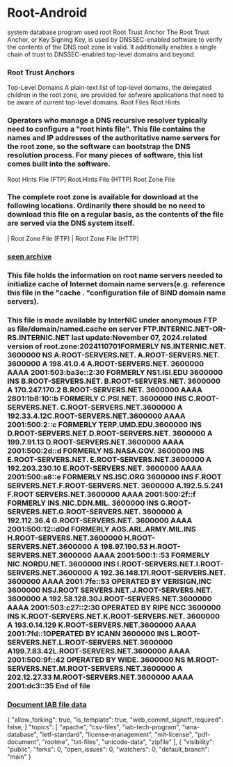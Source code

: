 # Root-Android
system database program used root 
Root Trust Anchor
The Root Trust Anchor, or Key Signing Key, is used by DNSSEC-enabled software to verify the contents of the DNS root zone is valid. It additionally enables a single chain of trust to DNSSEC-enabled top-level domains and beyond.

### Root Trust Anchors
Top-Level Domains
A plain-text list of top-level domains, the delegated children in the root zone, are provided for sofware applications that need to be aware of current top-level domains.
Root Files
Root Hints
### Operators who manage a DNS recursive resolver typically need to configure a "root hints file". This file contains the names and IP addresses of the authoritative name servers for the root zone, so the software can bootstrap the DNS resolution process. For many pieces of software, this list comes built into the software.

Root Hints File (FTP)
Root Hints File (HTTP)
Root Zone File

### The complete root zone is available for download at the following locations. Ordinarily there should be no need to download this file on a regular basis, as the contents of the file are served via the DNS system itself.

| Root Zone File (FTP)
| Root Zone File (HTTP)
### [seen archive](https://www.iana.org/dnssec/archive/files/icann-dps-00.txt)

### This file holds the information on root name servers needed to initialize cache of Internet domain name servers(e.g. reference this file in the "cache  .  <file>"configuration file of BIND domain name servers). 

### This file is made available by InterNIC under anonymous FTP as     file/domain/named.cache on server  FTP.INTERNIC.NET-OR-               RS.INTERNIC.NET last update:November 07, 2024.related version of root.zone:2024110701FORMERLY NS.INTERNIC.NET. 3600000 NS A.ROOT-SERVERS.NET. A.ROOT-SERVERS.NET.    3600000 A 198.41.0.4 A.ROOT-SERVERS.NET. 3600000 AAAA 2001:503:ba3e::2:30 FORMERLY NS1.ISI.EDU 3600000 INS B.ROOT-SERVERS.NET. B.ROOT-SERVERS.NET.      3600000 A 170.247.170.2 B.ROOT-SERVERS.NET. 3600000 AAAA 2801:1b8:10::b FORMERLY C.PSI.NET.     3600000 INS C.ROOT-SERVERS.NET. C.ROOT-SERVERS.NET.3600000 A 192.33.4.12C.ROOT-SERVERS.NET.3600000   AAAA  2001:500:2::c FORMERLY TERP.UMD.EDU.3600000 INS D.ROOT-SERVERS.NET.D.ROOT-SERVERS.NET.      3600000 A 199.7.91.13 D.ROOT-SERVERS.NET.3600000 AAAA 2001:500:2d::d FORMERLY NS.NASA.GOV.    3600000 INS E.ROOT-SERVERS.NET. E.ROOT-SERVERS.NET.3600000 A 192.203.230.10 E.ROOT-SERVERS.NET.     3600000 AAAA  2001:500:a8::e FORMERLY NS.ISC.ORG 3600000 INS F.ROOT SERVERS.NET.F.ROOT-SERVERS.NET.     3600000 A.192.5.5.241 F.ROOT SERVERS.NET.3600000 AAAA 2001:500:2f::f FORMERLY INS.NIC.DDN.MIL. 3600000 INS G.ROOT-SERVERS.NET.G.ROOT-SERVERS.NET.      3600000 A 192.112.36.4 G.ROOT-SERVERS.NET. 3600000 AAAA 2001:500:12::d0d FORMERLY AOS.ARL.ARMY.MIL.INS H.ROOT-SERVERS.NET.3600000 H.ROOT-SERVERS.NET.3600000 A 198.97.190.53 H.ROOT-SERVERS.NET.3600000 AAAA  2001:500:1::53 FORMERLY NIC.NORDU.NET. 3600000 INS I.ROOT-SERVERS.NET.I.ROOT-SERVERS.NET.3600000 A 192.36.148.17I.ROOT-SERVERS.NET.      3600000 AAAA  2001:7fe::53 OPERATED BY VERISIGN,INC 3600000 NSJ.ROOT SERVERS.NET.J.ROOT-SERVERS.NET.      3600000 A 192.58.128.30J.ROOT-SERVERS.NET.3600000 AAAA 2001:503:c27::2:30 OPERATED BY RIPE NCC 3600000 INS K.ROOT-SERVERS.NET.K.ROOT-SERVERS.NET.      3600000 A 193.0.14.129 K.ROOT-SERVERS.NET.3600000 AAAA  2001:7fd::1OPERATED BY ICANN        3600000 INS L.ROOT-SERVERS.NET.L.ROOT-SERVERS.NET.3600000 A199.7.83.42L.ROOT-SERVERS.NET.3600000 AAAA 2001:500:9f::42 OPERATED BY WIDE.     3600000 NS M.ROOT-SERVERS.NET.M.ROOT-SERVERS.NET.3600000 A 202.12.27.33 M.ROOT-SERVERS.NET.3600000 AAAA 2001:dc3::35 End of file 

### [Document IAB file data](https://www.ietf.org/id/draft-ietf-jmap-calendars-22.txt)
{
    "allow_forking": true, 
    "is_template": true,
    "web_commit_signoff_required":          false,
 }
    "topics": [
      "apache",
      "csv-files",
      "iab-tech-program",
      "iana-database",
      "ietf-standard",
      "license-management",
      "mit-license",
      "pdf-document",
      "rootme",
      "txt-files",
      "unicode-data",
      "zipfile"
    ],
{    "visibility": "public",
    "forks": 0,
    "open_issues": 0,
    "watchers": 0,
    "default_branch": "main"
}
